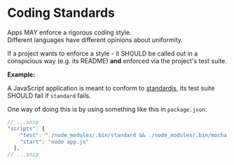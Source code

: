 # Coding Standards

Apps MAY enforce a rigorous coding style.  
Different languages have different opinions about uniformity.

If a project wants to enforce a style - it SHOULD be called
out in a conspicious way (e.g. its README) **and** enforced
via the project's test suite.

**Example:**

A JavaScript application is meant to conform to [standardjs](https://standardjs.com/), its test suite SHOULD
fail if `standard` fails.

One way of doing this is by using something like this in `package.json`:  

```javascript
// ...snip
"scripts": {
    "test": "./node_modules/.bin/standard && ./node_modules/.bin/mocha test",
    "start": "node app.js"
  },
// ...snip
```
